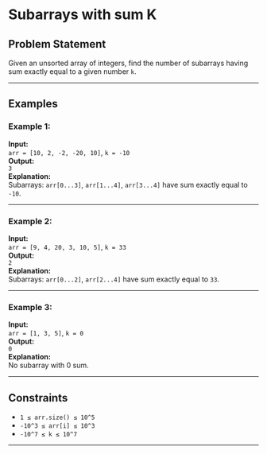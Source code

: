 # Subarrays with sum K

## Problem Statement
Given an unsorted array of integers, find the number of subarrays having sum exactly equal to a given number `k`.

---

## Examples

### Example 1:
**Input:**  
`arr = [10, 2, -2, -20, 10]`, `k = -10`  
**Output:**  
`3`  
**Explanation:**  
Subarrays: `arr[0...3]`, `arr[1...4]`, `arr[3...4]` have sum exactly equal to `-10`.

---

### Example 2:
**Input:**  
`arr = [9, 4, 20, 3, 10, 5]`, `k = 33`  
**Output:**  
`2`  
**Explanation:**  
Subarrays: `arr[0...2]`, `arr[2...4]` have sum exactly equal to `33`.

---

### Example 3:
**Input:**  
`arr = [1, 3, 5]`, `k = 0`  
**Output:**  
`0`  
**Explanation:**  
No subarray with 0 sum.

---

## Constraints

- `1 ≤ arr.size() ≤ 10^5`
- `-10^3 ≤ arr[i] ≤ 10^3`
- `-10^7 ≤ k ≤ 10^7`

---